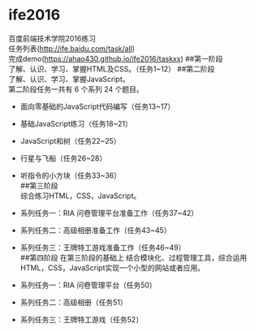 # ife2016
百度前端技术学院2016练习  
任务列表(http://ife.baidu.com/task/all)  
完成demo(https://ahao430.github.io/ife2016/taskxx)
##第一阶段  
了解、认识、学习、掌握HTML及CSS。（任务1~12）
##第二阶段  
了解、认识、学习、掌握JavaScript。  
第二阶段任务一共有 6 个系列 24 个题目。  

* 面向零基础的JavaScript代码编写（任务13~17）  
* 基础JavaScript练习（任务18~21）  
* JavaScript和树（任务22~25）  
* 行星与飞船（任务26~28）  
* 听指令的小方块（任务33~36）  
##第三阶段  
综合练习HTML，CSS，JavaScript。  

* 系列任务一：RIA 问卷管理平台准备工作（任务37~42）  
* 系列任务二：高级相册准备工作（任务43~45）  
* 系列任务三：王牌特工游戏准备工作（任务46~49）  
##第四阶段
在第三阶段的基础上 结合模块化、过程管理工具，综合运用HTML，CSS，JavaScript实现一个小型的网站或者应用。  

* 系列任务一：RIA 问卷管理平台（任务50）  
* 系列任务二：高级相册（任务51）  
* 系列任务三：王牌特工游戏（任务52）  
